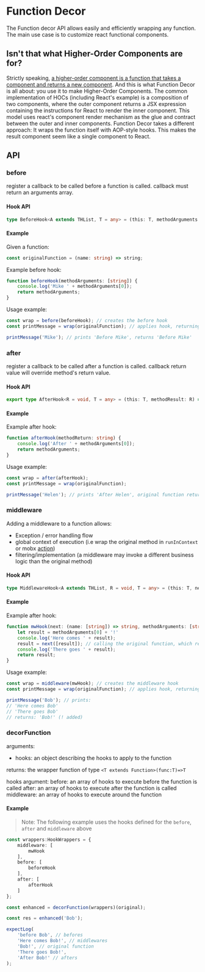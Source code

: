 # Function Decor

The Function decor API allows easily and efficiently wrapping any function.
The main use case is to customize react functional components.

## Isn't that what Higher-Order Components are for?
Strictly speaking, [a higher-order component is a function that takes a component and returns a new component](https://facebook.github.io/react/docs/higher-order-components.html).
And this is what Function Decor is all about: you use it to make Higher-Order Components.
The common implementation of HOCs (including React's example) is a composition of two components, where the outer component returns a JSX expression containing the instructions for React to render the inner component. This model uses react's component render mechanism as the glue and contract between the outer and inner components.
Function Decor takes a different approach: It wraps the function itself with AOP-style hooks. This makes the result component seem like a single component to React.

## API

### before
register a callback to be called before a function is called. callback must return an arguments array.

#### Hook API
```ts
type BeforeHook<A extends THList, T = any> = (this: T, methodArguments: THListToTuple<A>) => THListToTuple<A>;
```

#### Example
Given a function:
```ts
const originalFunction = (name: string) => string;
```

Example before hook:
```ts
function beforeHook(methodArguments: [string]) {
    console.log('Mike ' + methodArguments[0]);
    return methodArguments;
}
```

Usage example:
```ts
const wrap = before(beforeHook); // creates the before hook
const printMessage = wrap(originalFunction); // applies hook, returning wrapped function

printMessage('Mike'); // prints 'Before Mike', returns 'Before Mike'
```

### after
register a callback to be called after a function is called. callback return value will override method's return value.

#### Hook API
```ts
export type AfterHook<R = void, T = any> = (this: T, methodResult: R) => R;
```

#### Example
Example after hook:
```ts
function afterHook(methodReturn: string) {
    console.log('After ' + methodArguments[0]);
    return methodArguments;
}

```

Usage example:
```ts
const wrap = after(afterHook);
const printMessage = wrap(originalFunction);

printMessage('Helen'); // prints 'After Helen', original function returns 'After Helen'
```

### middleware
Adding a middleware to a function allows:
 - Exception / error handling flow
 - global context of execution (i.e wrap the original method in `runInContext` or mobx [action](https://mobx.js.org/refguide/action.html))
 - filtering/implementation (a middleware may invoke a different business logic than the original method)

 #### Hook API
 ```ts
 type MiddlewareHook<A extends THList, R = void, T = any> = (this: T, next: (methodArguments: THListToTuple<A>) => R, methodArguments: THListToTuple<A>) => R;
 ```

#### Example
Example after hook:
```ts
function mwHook(next: (name: [string]) => string, methodArguments: [string]): string {
    let result = methodArguments[0] + '!'
    console.log('Here comes ' + result);
    result = next([result]); // calling the original function, which returns the same string
    console.log('There goes ' + result);
    return result;
}
```

Usage example:
```ts
const wrap = middleware(mwHook); // creates the middleware hook
const printMessage = wrap(originalFunction); // applies hook, returning wrapped function

printMessage('Bob'); // prints:
// 'Here comes Bob'
// 'There goes Bob'
// returns: 'Bob!' (! added)
```

### decorFunction

arguments:
- hooks: an object describing the hooks to apply to the function

returns: the wrapper function of type `<T extends Function>(func:T)=>T`

hooks argument:
before: an array of hooks to execute before the function is called
after: an array of hooks to execute after the function is called
middleware: an array of hooks to execute around the function

#### Example
> Note: The following example uses the hooks defined for the `before`, `after` and `middleware` above

```ts
const wrappers:HookWrappers = {
    middleware: [
        mwHook
    ],
    before: [
        beforeHook
    ],
    after: [
        afterHook
    ]
};

const enhanced = decorFunction(wrappers)(original);

const res = enhanced('Bob');

expectLog(
    'before Bob', // befores
    'Here comes Bob!', // middlewares
    'Bob!', // original function
    'There goes Bob!',
    'After Bob!' // afters
);
```


